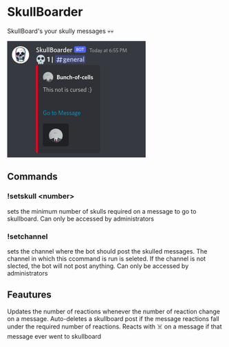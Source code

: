 # SkullBoarder
SkullBoard's your skully messages 💀💀

<img src="ss.png"></img>

## Commands
### !setskull \<number\>
  sets the minimum number of skulls required on a message to go to skullboard. Can only be accessed by administrators

### !setchannel
  sets the channel where the bot should post the skulled messages. The channel in which this ccommand is run is seleted. If the channel is not slected, the bot will not post anything. Can only be accessed by administrators

## Feautures
Updates the number of reactions whenever the number of reaction change on a message. Auto-deletes a skullboard post if the message reactions fall under the required number of reactions. Reacts with ☠️ on a message if that message ever went to skullboard
